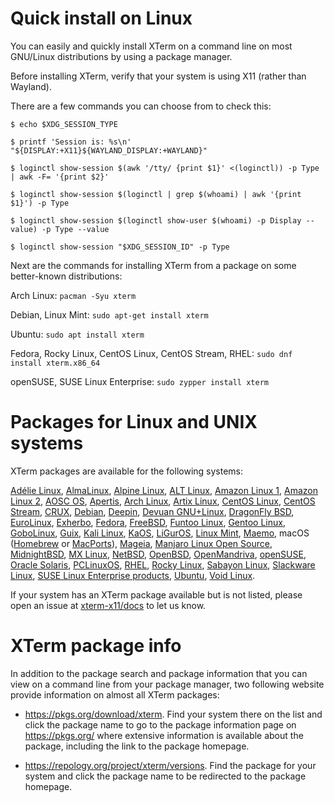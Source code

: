 <!-- 
// top menu
// 'Install'
// _'Package' = this page
// _'xterm.tar.gz'
-->

# Quick install on Linux

You can easily and quickly install XTerm on a command line on most GNU/Linux distributions by using a package manager.

Before installing XTerm, verify that your system is using X11 (rather than Wayland).

There are a few commands you can choose from to check this:

`$ echo $XDG_SESSION_TYPE`

`$ printf 'Session is: %s\n' "${DISPLAY:+X11}${WAYLAND_DISPLAY:+WAYLAND}"`

`$ loginctl show-session $(awk '/tty/ {print $1}' <(loginctl)) -p Type | awk -F= '{print $2}'`

`$ loginctl show-session $(loginctl | grep $(whoami) | awk '{print $1}') -p Type`

`$ loginctl show-session $(loginctl show-user $(whoami) -p Display --value) -p Type --value`

`$ loginctl show-session "$XDG_SESSION_ID" -p Type`

<!--
Also $ echo $WAYLAND_DISPLAY (prints nothing if Wayland is not used)
Source for thee above commands:
https://unix.stackexchange.com/questions/202891/how-to-know-whether-wayland-or-x11-is-being-used/371164#371164
-->

Next are the commands for installing XTerm from a package on some better-known distributions:

Arch Linux: `pacman -Syu xterm`
<!-- source: https://bbs.archlinux.org/viewtopic.php?id=242823 -->

Debian, Linux Mint: `sudo apt-get install xterm`
<!-- https://www.debian.org/releases/ and [APT](https://packages.debian.org/sid/apt) -->

Ubuntu: `sudo apt install xterm`

Fedora, Rocky Linux, CentOS Linux, CentOS Stream, RHEL: `sudo dnf install xterm.x86_64`

openSUSE, SUSE Linux Enterprise: `sudo zypper install xterm`

# Packages for Linux and UNIX systems

XTerm packages are available for the following systems:

[Adélie Linux](https://www.adelielinux.org/), [AlmaLinux](https://almalinux.org/), [Alpine Linux](https://www.alpinelinux.org/), [ALT Linux](https://en.altlinux.org/), [Amazon Linux 1](https://aws.amazon.com/amazon-linux-ami/), [Amazon Linux 2](https://aws.amazon.com/amazon-linux-2/), [AOSC OS](https://aosc.io/), [Apertis](https://www.apertis.org/), [Arch Linux](https://archlinux.org/), [Artix Linux](https://artixlinux.org/), [CentOS Linux](https://www.centos.org/centos-linux/), [CentOS Stream](https://www.centos.org/centos-stream/), [CRUX](https://crux.nu/), [Debian](https://www.debian.org/), [Deepin](https://www.deepin.org/index/zh), [Devuan GNU+Linux](https://www.devuan.org/), [DragonFly BSD](https://www.dragonflybsd.org/), [EuroLinux](https://en.euro-linux.com/), [Exherbo](https://exherbo.org/), [Fedora](https://getfedora.org/), [FreeBSD](https://www.freebsd.org/), [Funtoo Linux](https://www.funtoo.org), [Gentoo Linux](https://www.gentoo.org/), [GoboLinux](https://gobolinux.org/), [Guix](https://guix.gnu.org/), [Kali Linux](https://www.kali.org/), [KaOS](https://kaosx.us/), [LiGurOS](https://liguros.gitlab.io/), [Linux Mint](https://www.linuxmint.com/), [Maemo](maemo.org/), macOS ([Homebrew](https://brew.sh/) or [MacPorts](https://www.macports.org/)), [Mageia](https://www.mageia.org/en/), [Manjaro Linux Open Source](https://manjaro.org/), [MidnightBSD](http://www.midnightbsd.org/), [MX Linux](https://mxlinux.org/), [NetBSD](https://netbsd.org/), [OpenBSD](https://www.openbsd.org/), [OpenMandriva](https://www.openmandriva.org/), [openSUSE](https://www.opensuse.org/), [Oracle Solaris](https://www.oracle.com/solaris/), [PCLinuxOS](https://www.pclinuxos.com/), [RHEL](https://www.redhat.com/en/technologies/linux-platforms/enterprise-linux), [Rocky Linux](https://rockylinux.org/), [Sabayon Linux](https://www.sabayon.org/), [Slackware Linux](http://www.slackware.com/), [SUSE Linux Enterprise products](https://www.suse.com/products/), [Ubuntu](https://ubuntu.com/server/docs/package-management/), [Void Linux](https://voidlinux.org/).

<!-- resume https://repology.org/project/xterm/versions at N, then double-check all entries -->

If your system has an XTerm package available but is not listed, please open an issue at [xterm-x11/docs](https://github.com/xterm-x11/docs/issues) to let us know.

# XTerm package info

In addition to the package search and package information that you can view on a command line from your package manager, two following website provide information on almost all XTerm packages:

* https://pkgs.org/download/xterm. Find your system there on the list and click the package name to go to the package information page on https://pkgs.org/ where extensive information is available about the package, including the link to the package homepage.

* https://repology.org/project/xterm/versions. Find the package for your system and click the package name to be redirected to the package homepage.
